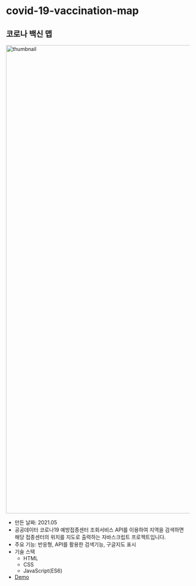 # covid-19-vaccination-map

## 코로나 백신 맵

<img width="1280" alt="thumbnail" src="https://user-images.githubusercontent.com/65945909/120169498-fd63cd00-c23a-11eb-85b8-6356c3c6110b.gif">

- 만든 날짜: 2021.05
- 공공데이터 코로나19 예방접종센터 조회서비스 API를 이용하여 지역을 검색하면 해당 접종센터의 위치를 지도로 출력하는 자바스크립트 프로젝트입니다.
- 주요 기능: 반응형, API를 활용한 검색기능, 구글지도 표시
- 기술 스택
  - HTML
  - CSS
  - JavaScript(ES6)
- [Demo](https://coolmj97.github.io/covid-19-vaccination-map/index.html)
